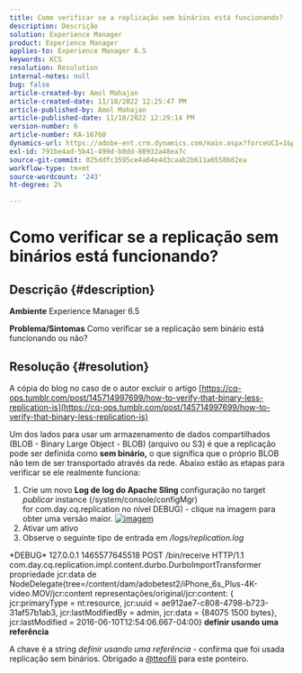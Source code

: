```yaml
---
title: Como verificar se a replicação sem binários está funcionando?
description: Descrição
solution: Experience Manager
product: Experience Manager
applies-to: Experience Manager 6.5
keywords: KCS
resolution: Resolution
internal-notes: null
bug: false
article-created-by: Amol Mahajan
article-created-date: 11/10/2022 12:25:47 PM
article-published-by: Amol Mahajan
article-published-date: 11/10/2022 12:29:14 PM
version-number: 6
article-number: KA-16760
dynamics-url: https://adobe-ent.crm.dynamics.com/main.aspx?forceUCI=1&pagetype=entityrecord&etn=knowledgearticle&id=2ab840c8-f260-ed11-9561-6045bd006268
exl-id: 791be4ad-5b41-499d-b0dd-80932a48ea7c
source-git-commit: 025ddfc3595ce4a64e4d3caab2b611a6558b82ea
workflow-type: tm+mt
source-wordcount: '243'
ht-degree: 2%

---
```


# Como verificar se a replicação sem binários está funcionando?

## Descrição {#description}

<b>Ambiente</b>
Experience Manager 6.5


<b>Problema/Sintomas</b>
Como verificar se a replicação sem binário está funcionando ou não?


## Resolução {#resolution}


A cópia do blog no caso de o autor excluir o artigo [https://cq-ops.tumblr.com/post/145714997699/how-to-verify-that-binary-less-replication-is](https://cq-ops.tumblr.com/post/145714997699/how-to-verify-that-binary-less-replication-is)

Um dos lados para usar um armazenamento de dados compartilhados (BLOB - Binary Large Object - BLOB) (arquivo ou S3) é que a replicação pode ser definida como <b>sem binário,</b> o que significa que o próprio BLOB não tem de ser transportado através da rede. Abaixo estão as etapas para verificar se ele realmente funciona:



1. Crie um novo <b>Log de log do Apache Sling</b> configuração no target *publicar* instance (/system/console/configMgr) for com.day.cq.replication no nível DEBUG) - clique na imagem para obter uma versão maior. [![imagem](https://64.media.tumblr.com/7399cc8fc96a1bb17456e9aff2af2999/tumblr_inline_p9j3kgHl8K1r414c2_500.png)](https://href.li/?http://jayan.kandathil.ca/CQ-OPS/aem62/LoggingLogger-Replication.png)
2. Ativar um ativo
3. Observe o seguinte tipo de entrada em */logs/replication.log*


\*DEBUG\* 127.0.0.1 1465577645518 POST /bin/receive HTTP/1.1 com.day.cq.replication.impl.content.durbo.DurboImportTransformer propriedade jcr:data de NodeDelegate{tree=/content/dam/adobetest2/iPhone_6s_Plus-4K-video.MOV/jcr:content representações/original/jcr:content: { jcr:primaryType = nt:resource, jcr:uuid = ae912ae7-c808-4798-b723-31af57b1ab3, jcr:lastModifiedBy = admin, jcr:data = {84075 1500 bytes}, jcr:lastModified = 2016-06-10T12:54:06.667-04:00} <b>definir usando uma referência</b>

A chave é a string *definir usando uma referência* - confirma que foi usada replicação sem binários. Obrigado a [@tteofili](https://twitter.com/tteofili) para este ponteiro.
